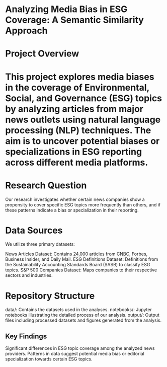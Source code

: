 # Analyzing Media Bias in ESG Coverage: A Semantic Similarity Approach

# Project Overview

# This project explores media biases in the coverage of Environmental, Social, and Governance (ESG) topics by analyzing articles from major news outlets using natural language processing (NLP) techniques. The aim is to uncover potential biases or specializations in ESG reporting across different media platforms.

# Research Question

Our research investigates whether certain news companies show a propensity to cover specific ESG topics more frequently than others, and if these patterns indicate a bias or specialization in their reporting.

# Data Sources

We utilize three primary datasets:

News Articles Dataset: Contains 24,000 articles from CNBC, Forbes, Business Insider, and Daily Mail.
ESG Definitions Dataset: Definitions from the Sustainability Accounting Standards Board (SASB) to classify ESG topics.
S&P 500 Companies Dataset: Maps companies to their respective sectors and industries.

# Repository Structure

data/: Contains the datasets used in the analyses.
notebooks/: Jupyter notebooks illustrating the detailed process of our analysis.
output/: Output files including processed datasets and figures generated from the analysis.

## Key Findings

Significant differences in ESG topic coverage among the analyzed news providers.
Patterns in data suggest potential media bias or editorial specialization towards certain ESG topics.
